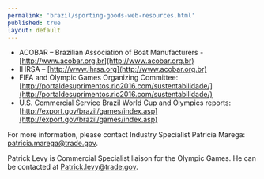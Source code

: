 ```yaml
---
permalink: 'brazil/sporting-goods-web-resources.html'
published: true
layout: default
---
```

* ACOBAR – Brazilian Association of Boat Manufacturers - [http://www.acobar.org.br](http://www.acobar.org.br)
* IHRSA – [http://www.ihrsa.org](http://www.acobar.org.br)
* FIFA and Olympic Games Organizing Committee: [http://portaldesuprimentos.rio2016.com/sustentabilidade/](http://portaldesuprimentos.rio2016.com/sustentabilidade/)
* U.S. Commercial Service Brazil World Cup and Olympics reports: [http://export.gov/brazil/games/index.asp](http://export.gov/brazil/games/index.asp)

For more information, please contact Industry Specialist Patricia Marega: [patricia.marega@trade.gov](mailto:patricia.marega@trade.gov).

Patrick Levy is Commercial Specialist liaison for the Olympic Games. He can be contacted at [Patrick.levy@trade.gov](mailto:Patrick.levy@trade.gov).
